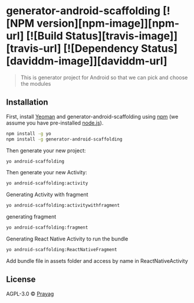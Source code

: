 # generator-android-scaffolding [![NPM version][npm-image]][npm-url] [![Build Status][travis-image]][travis-url] [![Dependency Status][daviddm-image]][daviddm-url]
> This is generator project for Android so that we can pick and choose the modules

## Installation

First, install [Yeoman](http://yeoman.io) and generator-android-scaffolding using [npm](https://www.npmjs.com/) (we assume you have pre-installed [node.js](https://nodejs.org/)).

```bash
npm install -g yo
npm install -g generator-android-scaffolding
```

Then generate your new project:

```bash
yo android-scaffolding
```

Then generate your new Activity:

```bash
yo android-scaffolding:activity
```

Generating Activity with fragment

```bash
yo android-scaffolding:activitywithfragment
```

generating fragment

```bash
yo android-scaffolding:fragment
```

Generating React Native Activity to run the bundle

```bash
yo android-scaffolding:ReactNativeFragment
```

Add bundle file in assets folder and access by name in ReactNativeActivity

## License

AGPL-3.0 © [Prayag]()
